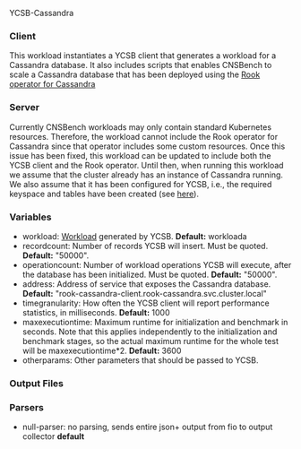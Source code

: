 YCSB-Cassandra

### Client

This workload instantiates a YCSB client that generates a workload for a
Cassandra database.  It also includes scripts that enables CNSBench to scale a
Cassandra database that has been deployed using the [Rook operator for
Cassandra](https://rook.io/docs/rook/v1.5/cassandra.html)

### Server

Currently CNSBench workloads may only contain standard Kubernetes resources.
Therefore, the workload cannot include the Rook operator for Cassandra since
that operator includes some custom resources.  Once this issue has been fixed,
this workload can be updated to include both the YCSB client and the Rook
operator.  Until then, when running this workload we assume that the cluster
already has an instance of Cassandra running.  We also assume that it has been
configured for YCSB, i.e., the required keyspace and tables have been created
(see [here](https://github.com/brianfrankcooper/YCSB/tree/master/cassandra)).

### Variables

* workload: [Workload](https://github.com/brianfrankcooper/YCSB/wiki/Running-a-Workload#step-3-choose-the-appropriate-workload) generated by YCSB.  **Default:** workloada
* recordcount: Number of records YCSB will insert.  Must be quoted. **Default:** "50000".
* operationcount: Number of workload operations YCSB will execute, after the database has been initialized.  Must be quoted. **Default:** "50000".
* address: Address of service that exposes the Cassandra database. **Default:** "rook-cassandra-client.rook-cassandra.svc.cluster.local"
* timegranularity: How often the YCSB client will report performance statistics, in milliseconds.  **Default:** 1000
* maxexecutiontime: Maximum runtime for initialization and benchmark in seconds.  Note that this applies independently to the initialization and benchmark stages, so the actual maximum runtime for the whole test will be maxexecutiontime\*2. **Default:** 3600
* otherparams: Other parameters that should be passed to YCSB.

### Output Files


### Parsers

* null-parser: no parsing, sends entire json+ output from fio to output
  collector **default**
